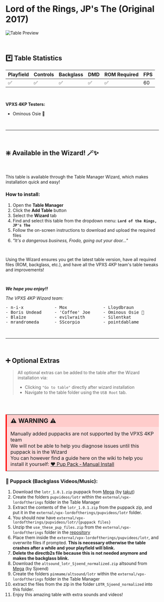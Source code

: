 # Lord of the Rings, JP's The (Original 2017)

![Table Preview](../../images/vpx-lordoftherings.jpg)

<br>

## *️⃣  Table Statistics

| Playfield | Controls | Backglass | DMD | ROM Required | FPS | 
|-----------|----------|-----------|-----|--------------|-----|
| :white_check_mark: | :white_check_mark: | :white_check_mark: | :white_check_mark: | :white_check_mark: | 60 |

<br>

**VPXS 4KP Testers:**
  - Ominous Osie 🌸

<br>

---

<br>

## ❇️ Available in the Wizard! 🪄✨

<br>

This table is available through the Table Manager Wizard, which makes installation quick and easy!

### How to install:

1.  Open the **Table Manager**
2.  Click the **Add Table** button
3.  Select the **Wizard** tab
4.  Find and select this table from the dropdown menu: **`Lord of the Rings, JP's The`**
5.  Follow the on-screen instructions to download and upload the required files
6. *"It's a dangerous business, Frodo, going out your door..."*

<br>

Using the Wizard ensures you get the latest table version, have all required files (ROM, backglass, etc.), and have all the VPXS 4KP team's table tweaks and improvements!

<br>

__*We hope you enjoy!!*__

*The VPXS 4KP Wizard team:*
<pre>
- n-i-x            - Mox              - Lloydbraun
- Boris Undead     - 'Coffee' Joe     - Ominous Osie 🌸
- Bla1ze           - evilwraith       - Silentkat        
- mrandromeda      - SScorpio         - pointdablame
</pre>

<br>

---

<br>

## ➕ Optional Extras

> All optional extras can be added to the table after the Wizard installation via: 
> -  Clicking `"Go to table"` directly after wizard installation
> -  Navigate to the table folder using the `USB Root` tab.

<br>
<br>

<table>
  <tr>
    <td style="background-color: #FFDDDD; padding: 0; border-left: 4px solid #FF0000;">
      <div style="padding: 8px 12px; background-color: #FFCCCB; font-weight: bold;font-size: 20px;">
        <strong>⚠️ WARNING ⚠️</strong>
      </div>
      <div style="padding: 12px 12px 12px 12px;">
        Manually added puppacks are not supported by the VPXS 4KP team<br>
		We will not be able to help you diagnose issues until this puppack is in the Wizard<br>
		You can however find a guide here on the wiki to help you install it yourself: <a href="https://github.com/LegendsUnchained/vpx-standalone-alp4k/wiki/%5B08%5D-%E2%9D%A4%EF%B8%8F-Pup-Pack-%E2%80%90-Manual-Install">❤️ Pup Pack ‐ Manual Install</a>
      </div>
    </td>
  </tr>
</table>


### 🎦 Puppack (Backglass Videos/Music):


1. Download the `lotr_1.0.1.zip` puppack from [Mega](https://mega.nz/file/7BdSXbQJ#ReZzIrRvpYc2nyHMQjZSp2s91fZ7ly5YOVy5c12zg4U) (by [takut](https://vpuniverse.com/profile/3434-takut/))
2. Create the folders `pupvideos/lotr` within the `external/vpx-lordoftherings` folder in the Table Manager
3. Extract the contents of the `lotr_1.0.1.zip` from the puppack zip, and put it in the `external/vpx-lordoftherings/pupvideos/lotr` folder. 
4. You should now have `external/vpx-lordoftherings/pupvideos/lotr/{puppack files}`
5. Unzip the `use_these_pup_files.zip` from the `external/vpx-lordoftherings` folder in the [repository](https://github.com/LegendsUnchained/vpx-standalone-alp4k/tree/main/external/vpx-lordoftherings)
6. Place them inside the `external/vpx-lordoftherings/pupvideos/lotr`, and overwrite files if prompted. __This is necessary otherwise the table crashes after a while and your playfield will blink.__
7. __Delete the directb2s file because this is not needed anymore and makes the backglass blink.__
8. Download the `altsound_lotr_Sjoend_normalized.zip` altsound from [Mega](https://mega.nz/file/rnJCCZRD#wLnMhIKqTID9y8KHSYDlIJ4RpeiUPTOZ698N4mat-BY) (by Sjoend)
9. Create the folders `pinmame/altsound/lotr` within the `external/vpx-lordoftherings` folder in the Table Manager 
10. extract the files from the zip in the folder `LOTR_Sjoend_normalized` into this folder.
11. Enjoy this amazing table with extra sounds and videos! 


<br>
<br>
<br>
<br>
<br>
